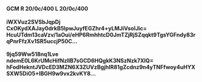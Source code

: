 #### GCM R 20/0c/400 L 20/0c/400
**iWXVuz2SVSbJqpDj**<br/>**CxOKydXAJay0drkB5IpwJuyfEGZhr4+yLMJiVsoIJic=**<br/>**HcuUTdm13caVzv/1aOui/eHP6RmhhtcD0JmTZjRjSZqqkt9TgsYGFndy83rqPnrFfzXv1SR5uccjP50C...**<br/><br/>
**9jq59Ww518nq1Lve**<br/>**ndemE0L6KrUMcHifNzllB7sGCD6HQgkK3NSzNzk7XlQ=**<br/>**hFodHekntJVDcED3MZN6X3ZUVzBgjhIR81gZcdnz9n4yTNFfwoy4uHYXSXW5DiO5+IBGH9w9vx2kvKY8...**